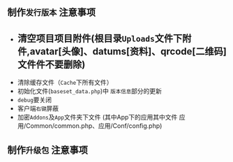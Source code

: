 ## 制作`发行版本` 注意事项
- ## 清空项目项目附件(根目录`Uploads`文件下附件,avatar[头像]、datums[资料]、qrcode[二维码]文件件不要删除)
- 清除缓存文件（`Cache`下所有文件）
- 初始化文件(`baseset_data.php`)中 `版本信息`部分的更新
- `debug`要关闭
- 客户端`右键`屏蔽
- 加密`Addons`及`App`文件夹下文件 (其中App下的应用其中文件 应用/Common/common.php、应用/Conf/config.php)

## 制作`升级包` 注意事项